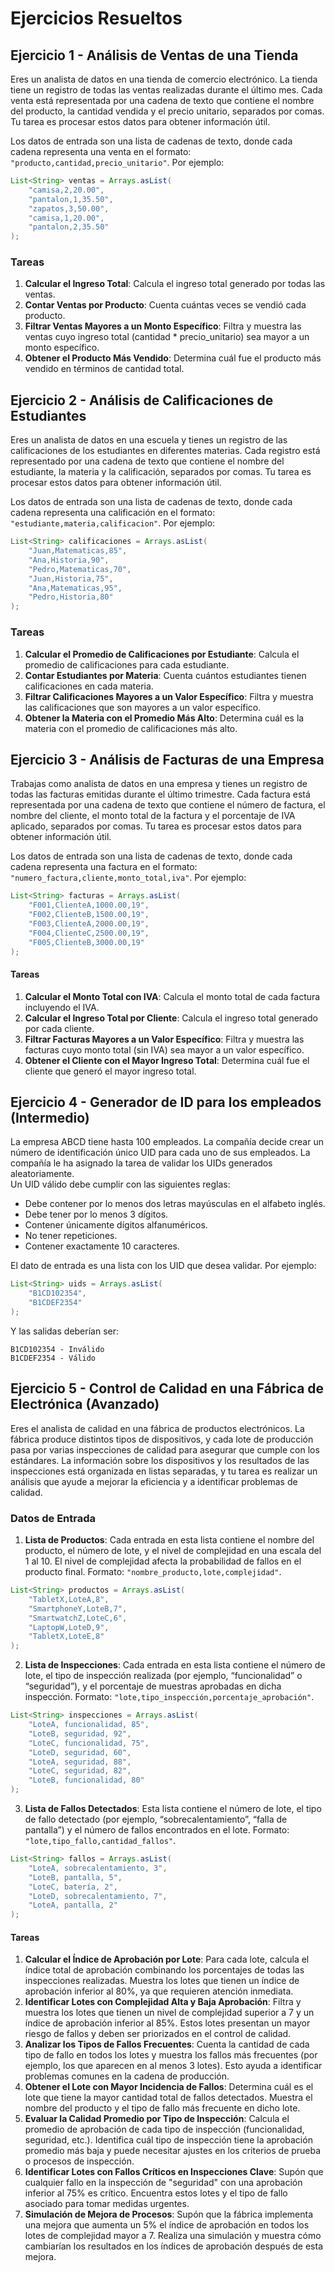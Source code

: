 # Ejercicios Resueltos

## Ejercicio 1 - Análisis de Ventas de una Tienda

Eres un analista de datos en una tienda de comercio electrónico. La tienda tiene un registro de todas las ventas realizadas durante el último mes. Cada venta está representada por una cadena de texto que contiene el nombre del producto, la cantidad vendida y el precio unitario, separados por comas. Tu tarea es procesar estos datos para obtener información útil.

Los datos de entrada son una lista de cadenas de texto, donde cada cadena representa una venta en el formato: `"producto,cantidad,precio_unitario"`. Por ejemplo:

```Java
List<String> ventas = Arrays.asList(
    "camisa,2,20.00",
    "pantalon,1,35.50",
    "zapatos,3,50.00",
    "camisa,1,20.00",
    "pantalon,2,35.50"
);
```

### Tareas

1. **Calcular el Ingreso Total**: Calcula el ingreso total generado por todas las ventas.
1. **Contar Ventas por Producto**: Cuenta cuántas veces se vendió cada producto.
1. **Filtrar Ventas Mayores a un Monto Específico**: Filtra y muestra las ventas cuyo ingreso total (cantidad \* precio_unitario) sea mayor a un monto específico.
1. **Obtener el Producto Más Vendido**: Determina cuál fue el producto más vendido en términos de cantidad total.

## Ejercicio 2 - Análisis de Calificaciones de Estudiantes

Eres un analista de datos en una escuela y tienes un registro de las calificaciones de los estudiantes en diferentes materias. Cada registro está representado por una cadena de texto que contiene el nombre del estudiante, la materia y la calificación, separados por comas. Tu tarea es procesar estos datos para obtener información útil.

Los datos de entrada son una lista de cadenas de texto, donde cada cadena representa una calificación en el formato: `"estudiante,materia,calificacion"`. Por ejemplo:

```Java
List<String> calificaciones = Arrays.asList(
    "Juan,Matematicas,85",
    "Ana,Historia,90",
    "Pedro,Matematicas,70",
    "Juan,Historia,75",
    "Ana,Matematicas,95",
    "Pedro,Historia,80"
);
```

### Tareas

1. **Calcular el Promedio de Calificaciones por Estudiante**: Calcula el promedio de calificaciones para cada estudiante.
1. **Contar Estudiantes por Materia**: Cuenta cuántos estudiantes tienen calificaciones en cada materia.
1. **Filtrar Calificaciones Mayores a un Valor Específico**: Filtra y muestra las calificaciones que son mayores a un valor específico.
1. **Obtener la Materia con el Promedio Más Alto**: Determina cuál es la materia con el promedio de calificaciones más alto.

## Ejercicio 3 - Análisis de Facturas de una Empresa

Trabajas como analista de datos en una empresa y tienes un registro de todas las facturas emitidas durante el último trimestre. Cada factura está representada por una cadena de texto que contiene el número de factura, el nombre del cliente, el monto total de la factura y el porcentaje de IVA aplicado, separados por comas. Tu tarea es procesar estos datos para obtener información útil.

Los datos de entrada son una lista de cadenas de texto, donde cada cadena representa una factura en el formato: `"numero_factura,cliente,monto_total,iva"`. Por ejemplo:

```Java
List<String> facturas = Arrays.asList(
    "F001,ClienteA,1000.00,19",
    "F002,ClienteB,1500.00,19",
    "F003,ClienteA,2000.00,19",
    "F004,ClienteC,2500.00,19",
    "F005,ClienteB,3000.00,19"
);
```

#### Tareas

1. **Calcular el Monto Total con IVA**: Calcula el monto total de cada factura incluyendo el IVA.
1. **Calcular el Ingreso Total por Cliente**: Calcula el ingreso total generado por cada cliente.
1. **Filtrar Facturas Mayores a un Valor Específico**: Filtra y muestra las facturas cuyo monto total (sin IVA) sea mayor a un valor específico.
1. **Obtener el Cliente con el Mayor Ingreso Total**: Determina cuál fue el cliente que generó el mayor ingreso total.

## Ejercicio 4 - Generador de ID para los empleados (Intermedio)

La empresa ABCD tiene hasta 100 empleados. La compañía decide crear un número de identificación único UID para cada uno de sus empleados. La compañía le ha asignado la tarea de validar los UIDs generados aleatoriamente.  
Un UID válido debe cumplir con las siguientes reglas:

- Debe contener por lo menos dos letras mayúsculas en el alfabeto inglés.
- Debe tener por lo menos 3 dígitos.
- Contener únicamente dígitos alfanuméricos.
- No tener repeticiones.
- Contener exactamente 10 caracteres.

El dato de entrada es una lista con los UID que desea validar. Por ejemplo:

```Java
List<String> uids = Arrays.asList(
    "B1CD102354",
    "B1CDEF2354"
);
```

Y las salidas deberían ser:

```
B1CD102354 - Inválido
B1CDEF2354 - Válido
```

## Ejercicio 5 - Control de Calidad en una Fábrica de Electrónica (Avanzado)

Eres el analista de calidad en una fábrica de productos electrónicos. La fábrica produce distintos tipos de dispositivos, y cada lote de producción pasa por varias inspecciones de calidad para asegurar que cumple con los estándares. La información sobre los dispositivos y los resultados de las inspecciones está organizada en listas separadas, y tu tarea es realizar un análisis que ayude a mejorar la eficiencia y a identificar problemas de calidad.

### Datos de Entrada

1. **Lista de Productos**: Cada entrada en esta lista contiene el nombre del producto, el número de lote, y el nivel de complejidad en una escala del 1 al 10. El nivel de complejidad afecta la probabilidad de fallos en el producto final. Formato: `"nombre_producto,lote,complejidad"`.

```Java
List<String> productos = Arrays.asList(
    "TabletX,LoteA,8",
    "SmartphoneY,LoteB,7",
    "SmartwatchZ,LoteC,6",
    "LaptopW,LoteD,9",
    "TabletX,LoteE,8"
);
```

2. **Lista de Inspecciones**: Cada entrada en esta lista contiene el número de lote, el tipo de inspección realizada (por ejemplo, “funcionalidad” o “seguridad”), y el porcentaje de muestras aprobadas en dicha inspección. Formato: `"lote,tipo_inspección,porcentaje_aprobación"`.

```Java
List<String> inspecciones = Arrays.asList(
    "LoteA, funcionalidad, 85",
    "LoteB, seguridad, 92",
    "LoteC, funcionalidad, 75",
    "LoteD, seguridad, 60",
    "LoteA, seguridad, 88",
    "LoteC, seguridad, 82",
    "LoteB, funcionalidad, 80"
);
```

3. **Lista de Fallos Detectados**: Esta lista contiene el número de lote, el tipo de fallo detectado (por ejemplo, “sobrecalentamiento”, “falla de pantalla”) y el número de fallos encontrados en el lote. Formato: `"lote,tipo_fallo,cantidad_fallos"`.

```Java
List<String> fallos = Arrays.asList(
    "LoteA, sobrecalentamiento, 3",
    "LoteB, pantalla, 5",
    "LoteC, batería, 2",
    "LoteD, sobrecalentamiento, 7",
    "LoteA, pantalla, 2"
);
```

#### Tareas

1. **Calcular el Índice de Aprobación por Lote**: Para cada lote, calcula el índice total de aprobación combinando los porcentajes de todas las inspecciones realizadas. Muestra los lotes que tienen un índice de aprobación inferior al 80%, ya que requieren atención inmediata.
1. **Identificar Lotes con Complejidad Alta y Baja Aprobación**: Filtra y muestra los lotes que tienen un nivel de complejidad superior a 7 y un índice de aprobación inferior al 85%. Estos lotes presentan un mayor riesgo de fallos y deben ser priorizados en el control de calidad.
1. **Analizar los Tipos de Fallos Frecuentes**: Cuenta la cantidad de cada tipo de fallo en todos los lotes y muestra los fallos más frecuentes (por ejemplo, los que aparecen en al menos 3 lotes). Esto ayuda a identificar problemas comunes en la cadena de producción.
1. **Obtener el Lote con Mayor Incidencia de Fallos**: Determina cuál es el lote que tiene la mayor cantidad total de fallos detectados. Muestra el nombre del producto y el tipo de fallo más frecuente en dicho lote.
1. **Evaluar la Calidad Promedio por Tipo de Inspección**: Calcula el promedio de aprobación de cada tipo de inspección (funcionalidad, seguridad, etc.). Identifica cuál tipo de inspección tiene la aprobación promedio más baja y puede necesitar ajustes en los criterios de prueba o procesos de inspección.
1. **Identificar Lotes con Fallos Críticos en Inspecciones Clave**: Supón que cualquier fallo en la inspección de "seguridad" con una aprobación inferior al 75% es crítico. Encuentra estos lotes y el tipo de fallo asociado para tomar medidas urgentes.
1. **Simulación de Mejora de Procesos**: Supón que la fábrica implementa una mejora que aumenta un 5% el índice de aprobación en todos los lotes de complejidad mayor a 7. Realiza una simulación y muestra cómo cambiarían los resultados en los índices de aprobación después de esta mejora.
